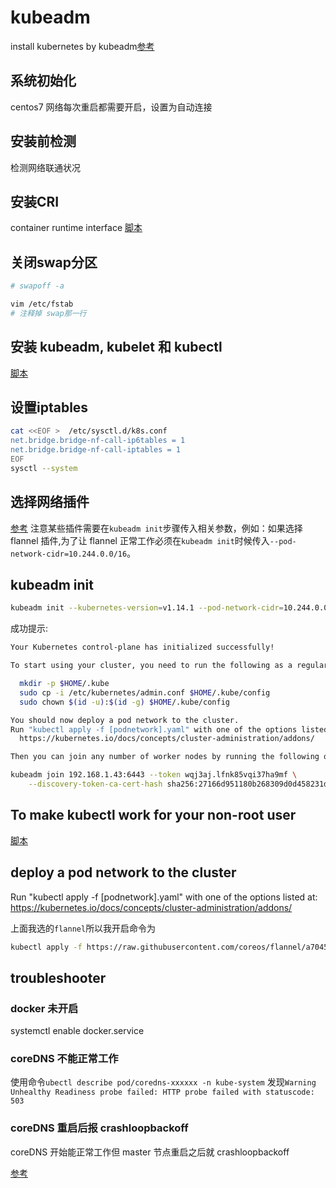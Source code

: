 # kubeadm

install kubernetes by kubeadm[参考](https://kubernetes.io/zh/docs/setup/independent/install-kubeadm/)

## 系统初始化

centos7 网络每次重启都需要开启，设置为自动连接

## 安装前检测

检测网络联通状况

## 安装CRI

container runtime interface
[脚本](./docker-cri.sh)

## 关闭swap分区

```bash
# swapoff -a

vim /etc/fstab
# 注释掉 swap那一行
```

## 安装 kubeadm, kubelet 和 kubectl

[脚本](./install-kubeadm-kubelet-kubectl.sh)

## 设置iptables

```bash
cat <<EOF >  /etc/sysctl.d/k8s.conf
net.bridge.bridge-nf-call-ip6tables = 1
net.bridge.bridge-nf-call-iptables = 1
EOF
sysctl --system
```

## 选择网络插件

[参考](https://kubernetes.io/docs/setup/independent/create-cluster-kubeadm/#pod-network)
注意某些插件需要在`kubeadm init`步骤传入相关参数，例如：如果选择 flannel 插件,为了让 flannel 正常工作必须在`kubeadm init`时候传入`--pod-network-cidr=10.244.0.0/16`。

## kubeadm init

```bash
kubeadm init --kubernetes-version=v1.14.1 --pod-network-cidr=10.244.0.0/16
```

成功提示:

```bash
Your Kubernetes control-plane has initialized successfully!

To start using your cluster, you need to run the following as a regular user:

  mkdir -p $HOME/.kube
  sudo cp -i /etc/kubernetes/admin.conf $HOME/.kube/config
  sudo chown $(id -u):$(id -g) $HOME/.kube/config

You should now deploy a pod network to the cluster.
Run "kubectl apply -f [podnetwork].yaml" with one of the options listed at:
  https://kubernetes.io/docs/concepts/cluster-administration/addons/

Then you can join any number of worker nodes by running the following on each as root:

kubeadm join 192.168.1.43:6443 --token wqj3aj.lfnk85vqi37ha9mf \
    --discovery-token-ca-cert-hash sha256:27166d951180b268309d0d458231d6920beba83cb999d2bdce1f48eabc669496
```

## To make kubectl work for your non-root user

[脚本](./kubectl-non-root.sh)

## deploy a pod network to the cluster

Run "kubectl apply -f [podnetwork].yaml" with one of the options listed at:
  https://kubernetes.io/docs/concepts/cluster-administration/addons/

上面我选的`flannel`所以我开启命令为

```bash
kubectl apply -f https://raw.githubusercontent.com/coreos/flannel/a70459be0084506e4ec919aa1c114638878db11b/Documentation/kube-flannel.yml
```

## troubleshooter

### docker 未开启

systemctl enable docker.service

### coreDNS 不能正常工作

使用命令`ubectl describe pod/coredns-xxxxxx -n kube-system`
发现`Warning  Unhealthy Readiness probe failed: HTTP probe failed with statuscode: 503`

### coreDNS 重启后报 crashloopbackoff

coreDNS 开始能正常工作但 master 节点重启之后就 crashloopbackoff

[参考](https://github.com/coredns/coredns/issues/2325)